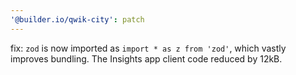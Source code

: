 ```yaml
---
'@builder.io/qwik-city': patch
---
```


fix: `zod` is now imported as `import * as z from 'zod'`, which vastly improves bundling. The Insights app client code reduced by 12kB.
